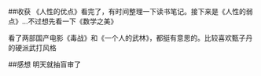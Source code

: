 ##收获
《人性的优点》看完了，有时间整理一下读书笔记。接下来是《人性的弱点》...不过想先看一下《数学之美》

看了两部国产电影《毒战》和《一个人的武林》，都挺有意思的。比较喜欢甄子丹的硬派武打风格

##感想
明天就抽盲审了